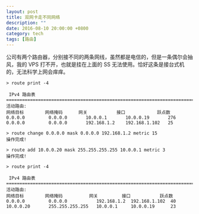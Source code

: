 ```yaml
---
layout: post
title: 双网卡走不同网络
description: ""
date: 2016-08-10 20:00:00 +0800
category: tech
tags: [路由]
---
```


公司有两个路由器，分别接不同的两条网线，虽然都是电信的，但是一条偶尔会抽风，我的 VPS 打不开，也就是挂在上面的 SS 无法使用。恰好这条是接台式机的，无法科学上网会痒痒。

    > route print -4

     IPv4 路由表
    ===========================================================================
    活动路由:
    网络目标        网络掩码      网关           接口            跃点数
    0.0.0.0         0.0.0.0       10.0.0.1       10.0.0.19       276
    0.0.0.0         0.0.0.0       192.168.1.2    192.168.1.102   25

    > route change 0.0.0.0 mask 0.0.0.0 192.168.1.2 metric 15
    操作完成!

    > route add 10.0.0.20 mask 255.255.255.255 10.0.0.1 metric 3
    操作完成!
 
    > route print -4

     IPv4 路由表
    ===========================================================================
    活动路由:
    网络目标        网络掩码          网关         接口           跃点数
    0.0.0.0         0.0.0.0           192.168.1.2  192.168.1.102  40
    10.0.0.20       255.255.255.255   10.0.0.1     10.0.0.19      23
